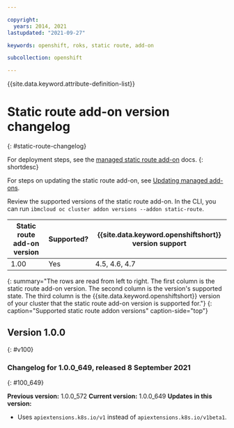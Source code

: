 ```yaml
---

copyright: 
  years: 2014, 2021
lastupdated: "2021-09-27"

keywords: openshift, roks, static route, add-on

subcollection: openshift

---
```




{{site.data.keyword.attribute-definition-list}}

# Static route add-on version changelog
{: #static-route-changelog}

For deployment steps, see the [managed static route add-on](/docs/openshift?topic=openshift-static-routes) docs.
{: shortdesc}

For steps on updating the static route add-on, see [Updating managed add-ons](/docs/openshift?topic=openshift-managed-addons#updating-managed-add-ons).

Review the supported versions of the static route add-on. In the CLI, you can run `ibmcloud oc cluster addon versions --addon static-route`.

| Static route add-on version | Supported? | {{site.data.keyword.openshiftshort}} version support |
| --- | --- | --- |
| 1.00 | Yes | 4.5, 4.6, 4.7 |
{: summary="The rows are read from left to right. The first column is the static route add-on version. The second column is the version's supported state. The third column is the {{site.data.keyword.openshiftshort}} version of your cluster that the static route add-on version is supported for."}
{: caption="Supported static route addon versions" caption-side="top"}

## Version 1.0.0
{: #v100}

### Changelog for 1.0.0_649, released 8 September 2021
{: #100_649}

**Previous version:** 1.0.0_572 **Current version:** 1.0.0_649
**Updates in this version:**
- Uses `apiextensions.k8s.io/v1` instead of `apiextensions.k8s.io/v1beta1`.




